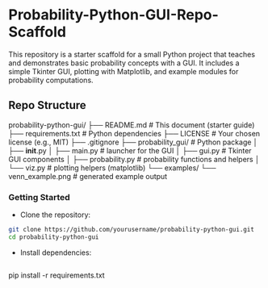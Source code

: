 # Probability-Python-GUI-Repo-Scaffold
This repository is a starter scaffold for a small Python project that teaches and demonstrates basic probability concepts with a GUI. It includes a simple Tkinter GUI, plotting with Matplotlib, and example modules for probability computations.

## Repo Structure

probability-python-gui/
├── README.md                # This document (starter guide)
├── requirements.txt         # Python dependencies
├── LICENSE                  # Your chosen license (e.g., MIT)
├── .gitignore
├── probability_gui/         # Python package
│   ├── __init__.py
│   ├── main.py              # launcher for the GUI
│   ├── gui.py               # Tkinter GUI components
│   ├── probability.py       # probability functions and helpers
│   └── viz.py               # plotting helpers (matplotlib)
└── examples/
    └── venn_example.png     # generated example output

### Getting Started
- Clone the repository:
  
```bash
git clone https://github.com/yourusername/probability-python-gui.git
cd probability-python-gui

```
- Install dependencies:
  
  ```ngix
pip install -r requirements.txt

  ```

